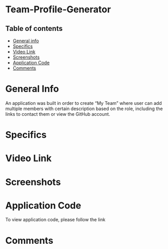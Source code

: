 # Team-Profile-Generator

## Table of contents
 * [General info](#General-Info)
 * [Specifics](#Specifics)
 * [Video Link](#Video-Link)
 * [Screenshots](#Screenshots)
 * [Application Code](#Application-Code)
 * [Comments](#Comments)

 
 
 # General Info

   An application was built in order to create “My Team” where user can add multiple members with certain description based on the role, including the links to contact them or view the GitHub account.

 # Specifics
   

 # Video Link

 # Screenshots

 # Application Code

   To view application code, please follow the link []()


# Comments